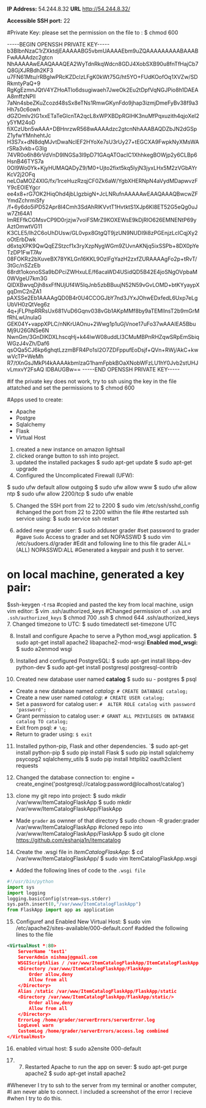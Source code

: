 

**IP Address:** 54.244.8.32
**URL** http://54.244.8.32/

**Accessible SSH port:** 22





#Private Key: please set the permission on the file to :
$ chmod 600 

-----BEGIN OPENSSH PRIVATE KEY-----
b3BlbnNzaC1rZXktdjEAAAAABG5vbmUAAAAEbm9uZQAAAAAAAAABAAABFwAAAAdzc2gtcn
NhAAAAAwEAAQAAAQEA2WyTdnRkqWdcn8GDJ4XobSXB90u8fnTfHajCb7Q8GjXJRBdh2KF3
u7FN61Mtu/rRBglwPRcKZDclzLFgK0kWt75G/ht5YO+FUdKOofOq1XVZw/SDRkmtyPaQ+9
RgKgEzmnJQtV4YZHoATlo6dsugiwaeh7JweOk2Eu2tDpfVqNGJPio8h1DAEAA8mffzNPlI
7aNn4sbeZKuZcozd48sSx8eTNs1RmwGKynFdo9jhap3izmjDmeFyBv38f9a3Hh7s0c6owh
dGZOmlv2IG1xxETaTeGlcnTA2qcL8xWPXBDpRGIHK3nuMfPqxuzith4qjoXeI2y5YM24oD
fiXCzUbn5wAAA+DBHnrzwR568wAAAAdzc2gtcnNhAAABAQDZbJN2dGSpZ1yfwYMnhehtJc
H3S7x+dN8dqMJvtDwaNclEF2HYoXe7sU3rUy27+tEGCXA9FwpkNyXMsWArSRa3vkb+G3lg
74VR0o6h86rVdVnD9INGSa3I9pD71GAqATOaclC1XhhkegBOWjp2y6CLBp6HsnB46TYS7a
0Ol9Wo0Yk+KjyHUMAQADyZ9/M0+Ujto2fixt5kq5lyjN3jyxLHx5M2zVGbAYrKcV2j2OFq
neLOaMOZ4XIG/fx/1rceHuzRzqjCF0Zk6aW/YgbXHERNpN4aVydMDapwvzFY9cEOlEYgcr
ee4x8+rG7OK2HiqOhd4jbLlgzbigN+JcLNRufnAAAAAwEAAQAAAQBwcwZFYmdZchrmiSfy
/f+6y6do5iPD52Apr8l4Cmh3SdAhRlKVvtT1HvtktS1XJp6Kl8ET52G5eQg0uJw7Zt64A1
ImREFfkCGMsvCP9D0rjzjw7voiFSMrZ9KOXEWsE9kDjRIO626EMNENtP69yAztOmwtVG11
K3CLE5/Ih2C6oUhDUsw/GL0vpx8GtgQT9jzUN9NUDI9i8zPGEnjzLcICqjXy2oOtErbDwk
d6xtqXPK9QwQqEZStzcf1x3ryXzpNygWGm9ZUvnAKNjq5ixSSPb+8DX0pYeTzDP1FwT7Av
08FOKRz2bXuveBX78YKLGn16KKL9OzlFgYazH2zxfZURAAAAgFo2p+tRvT/3tGc/nSZzEb
68rdt1okonoSSa9bDPciZWHxuLE/f6acaWD4USidQD5B42E4joSNgOVpbaM0WVgeU7km3G
QlDXBwvqDjh8sxFfNUjUf4W5IqJnb5zbBBuujN52N59vGvLOMD+btKYyaypXgqDmC2nZA1
pAXSSe2Eb1AAAAgQD0B4r0U4CCOGJbY7nd3JYxJOhwEDxfedL6Uxp7eLgUbVH0zQtVeg6z
4q+jFLPhpRRRsUx681VuD6Gqnv038vGb1AKpMMf8by9aTEMllnsT2b9mGrMfRhLwUnulaG
GEK04Y+vappXPLC/nNKrUAOnu+2Wwg1p1uGjVnoe17uFo37wAAAIEA5BbuMj9U26GNSe6N
NwnGm/3GnDlKDXLhscqHj+k44lwW08uddLI3CMuMBPnRHZqwSRpEmSbiqWGzJ4vZh/Daf6
qsOQa5CJ6kp6ghqtLzzmBFR4Po1sI2O7ZDFppufEoDsjf+QVn+RWj/AkC+kwwVcTP+WeMh
R7/tXnGsJMkPl4kAAAAkbmlzaG1hamFpbkBOaXNobWFzLU1hY0Jvb2stUHJvLmxvY2FsAQ
IDBAUGBw==
-----END OPENSSH PRIVATE KEY-----

#if the private key does not work, try to ssh using the key in the file attatched and set the permissions to 
$ chmod 600

#Apps used to create:
- Apache
- Postgre
- Sqlalchemy
- Flask
- Virtual Host

1. created a new instance on amazon lightsail
2. clicked orange button to ssh into project. 
3. updated the installed packages
$ sudo apt-get update
$ sudo apt-get upgrade
4. Configured the Uncomplicated Firewall (UFW):

$ sudo ufw default allow outgoing
$ sudo ufw allow www
$ sudo ufw allow ntp
$ sudo ufw allow 2200/tcp
$ sudo ufw enable

5. Changed the SSH port from 22 to 2200
$ sudo vim /etc/ssh/sshd_config 
#changed the port from 22 to 2200 within the file
#the restarted ssh service using:
$ sudo service ssh restart

6. added new grader user:
$ sudo adduser grader
#set password to grader
#gave `Sudo` Access to grader and set NOPASSWD
$ sudo vim /etc/sudoers.d/grader
#Edit and following line to this file
grader ALL=(ALL) NOPASSWD:ALL
#Generated a keypair and push it to server.
# on local machine, generated a key pair:
$ssh-keygen -t rsa
#copied and pasted the key from local machine, usign vim editor:
$ vim .ssh/authorized_keys
#Changed permission of `.ssh` and `.ssh/authorized_keys`
$ chmod 700 .ssh
$ chmod 644 .ssh/authorized_keys
7. Changed timezone to UTC:
$ sudo timedatectl set-timezone UTC

8. Install and configure Apache to serve a Python mod_wsgi application.
$ sudo apt-get install apache2 libapache2-mod-wsgi
**Enabled mod_wsgi:**
$ sudo a2enmod wsgi

9. Installed and configured PostgreSQL:
$ sudo apt-get install libpq-dev python-dev
$ sudo apt-get install postgresql postgresql-contrib

10. Created new database user named **catalog** 
$ sudo su - postgres
$ psql

* Create a new database named *catalog*:    `# CREATE DATABASE catalog;`
* Create a new user named *catalog*:    `# CREATE USER catalog;`
* Set a password for catalog user:    `#  ALTER ROLE catalog with password 'password';`
* Grant permission to catalog user:    `# GRANT ALL PRIVILEGES ON DATABASE catalog TO catalog;`
* Exit from psql:    `# \q;`
* Return to grader using: `$ exit`

11. Installed python-pip, Flask and other dependencies.
`$ sudo apt-get install python-pip
$ sudo pip install Flask
$ sudo pip install sqlalchemy psycopg2 sqlalchemy_utils
$ sudo pip install httplib2 oauth2client requests

12. Changed the database connection to:
engine = create_engine('postgresql://catalog:password@localhost/catalog')

13. clone my git repo into project:
$ sudo mkdir /var/www/ItemCatalogFlaskApp
$ sudo mkdir /var/www/ItemCatalogFlaskApp/FlaskApp

* Made `grader` as ownner of that directory
$ sudo chown -R grader:grader /var/www/ItemCatalogFlaskApp
#cloned repo into /var/www/ItemCatalogFlaskApp/FlaskApp
$ sudo git clone https://github.com/eshanja1n/itemcatalog

14. Create the .wsgi file in *ItemCatalogFlaskApp*:
$ cd /var/www/ItemCatalogFlaskApp/
$ sudo vim ItemCatalogFlaskApp.wsgi
* Added the following lines of code to the `.wsgi file`
```python
#!/usr/bin/python
import sys
import logging
logging.basicConfig(stream=sys.stderr)
sys.path.insert(0,"/var/www/ItemCatalogFlaskApp")
from FlaskApp import app as application
```
15. Configuref and Enabled New Virtual Host:
$  sudo vim /etc/apache2/sites-available/000-default.conf
#added the following lines to the file
```xml
<VirtualHost *:80>
    ServerName 'test1'
    ServerAdmin nishmaj@gmail.com
    WSGIScriptAlias / /var/www/ItemCatalogFlaskApp/ItemCatalogFlaskApp.wsgi
    <Directory /var/www/ItemCatalogFlaskApp/FlaskApp>
        Order allow,deny
        Allow from all
    </Directory>
    Alias /static /var/www/ItemCatalogFlaskApp/FlaskApp/static
    <Directory /var/www/ItemCatalogFlaskApp/FlaskApp/static/>
        Order allow,deny
        Allow from all
    </Directory>
    ErrorLog /home/grader/serverErrors/serverError.log
    LogLevel warn
    CustomLog /home/grader/serverErrors/access.log combined
</VirtualHost>
```

16. enabled virtual host:
$ sudo a2ensite 000-default

17. 7. Restarted Apache to run the app on sever:
$ sudo apt-get purge apache2
$ sudo apt-get install apache2


#Whenever I try to ssh to the server from my terminal or another computer, 
#I am never able to connect. I included a screenshot of the error I recieve
#when I try to do this. 
